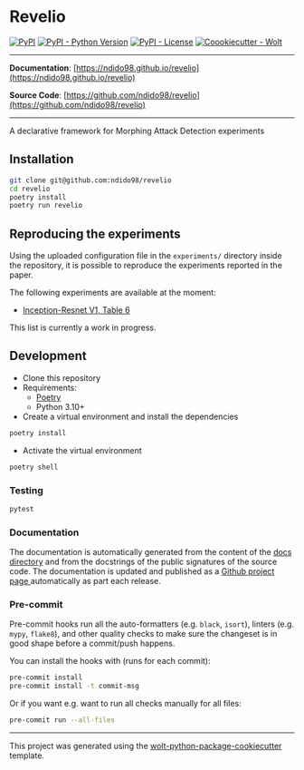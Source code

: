 # Revelio

[![PyPI](https://img.shields.io/pypi/v/revelio?style=flat-square)](https://pypi.python.org/pypi/revelio/)
[![PyPI - Python Version](https://img.shields.io/pypi/pyversions/revelio?style=flat-square)](https://pypi.python.org/pypi/revelio/)
[![PyPI - License](https://img.shields.io/pypi/l/revelio?style=flat-square)](https://pypi.python.org/pypi/revelio/)
[![Coookiecutter - Wolt](https://img.shields.io/badge/cookiecutter-Wolt-00c2e8?style=flat-square&logo=cookiecutter&logoColor=D4AA00&link=https://github.com/woltapp/wolt-python-package-cookiecutter)](https://github.com/woltapp/wolt-python-package-cookiecutter)


---

**Documentation**: [https://ndido98.github.io/revelio](https://ndido98.github.io/revelio)

**Source Code**: [https://github.com/ndido98/revelio](https://github.com/ndido98/revelio)

---

A declarative framework for Morphing Attack Detection experiments

## Installation

```sh
git clone git@github.com:ndido98/revelio
cd revelio
poetry install
poetry run revelio
```

## Reproducing the experiments

Using the uploaded configuration file in the `experiments/` directory inside the repository, it is possible to reproduce the experiments reported in the paper.

The following experiments are available at the moment:
* [Inception-Resnet V1, Table 6](https://github.com/ndido98/revelio/blob/master/experiments/inception-resnet.yml)

This list is currently a work in progress.

## Development

* Clone this repository
* Requirements:
  * [Poetry](https://python-poetry.org/)
  * Python 3.10+
* Create a virtual environment and install the dependencies

```sh
poetry install
```

* Activate the virtual environment

```sh
poetry shell
```

### Testing

```sh
pytest
```

### Documentation

The documentation is automatically generated from the content of the [docs directory](./docs) and from the docstrings
 of the public signatures of the source code. The documentation is updated and published as a [Github project page
 ](https://pages.github.com/) automatically as part each release.

### Pre-commit

Pre-commit hooks run all the auto-formatters (e.g. `black`, `isort`), linters (e.g. `mypy`, `flake8`), and other quality
 checks to make sure the changeset is in good shape before a commit/push happens.

You can install the hooks with (runs for each commit):

```sh
pre-commit install
pre-commit install -t commit-msg
```

Or if you want e.g. want to run all checks manually for all files:

```sh
pre-commit run --all-files
```

---

This project was generated using the [wolt-python-package-cookiecutter](https://github.com/woltapp/wolt-python-package-cookiecutter) template.
